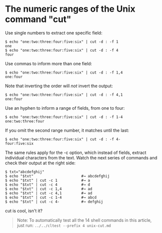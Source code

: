 The numeric ranges of the Unix command "cut"
============================================

Use single numbers to extract one specific field:

    $ echo "one:two:three:four:five:six" | cut -d : -f 1
    one
    $ echo "one:two:three:four:five:six" | cut -d : -f 4
    four

Use commas to inform more than one field:

    $ echo "one:two:three:four:five:six" | cut -d : -f 1,4
    one:four

Note that inverting the order will *not* invert the output:

    $ echo "one:two:three:four:five:six" | cut -d : -f 4,1
    one:four

Use an hyphen to inform a range of fields, from one to four:

    $ echo "one:two:three:four:five:six" | cut -d : -f 1-4
    one:two:three:four

If you omit the second range number, it matches until the last:

    $ echo "one:two:three:four:five:six" | cut -d : -f 4-
    four:five:six

The same rules apply for the -c option, which instead of fields,
extract individual characters from the text. Watch the next
series of commands and check their output at the right side:

    $ txt="abcdefghij"
    $ echo "$txt"                      #→ abcdefghij
    $ echo "$txt" | cut -c 1           #→ a
    $ echo "$txt" | cut -c 4           #→ d
    $ echo "$txt" | cut -c 1,4         #→ ad
    $ echo "$txt" | cut -c 4,1         #→ ad
    $ echo "$txt" | cut -c 1-4         #→ abcd
    $ echo "$txt" | cut -c 4-          #→ defghij

cut is cool, isn't it?

> Note: To automatically test all the 14 shell commands in this
> article, just run: `../../cltest --prefix 4 unix-cut.md`
